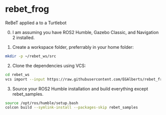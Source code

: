 # rebet_frog
ReBeT applied a to a Turtlebot

0. I am assuming you have ROS2 Humble, Gazebo Classic, and Navigation 2 installed.

1. Create a workspace folder, preferrably in your home folder:
```bash
mkdir -p ~/rebet_ws/src
```
2. Clone the dependencies using VCS:
```bash
cd rebet_ws
vcs import --input https://raw.githubusercontent.com/EGAlberts/rebet_frog/refs/heads/main/frog.rosinstall src
```

3. Source your ROS2 Humble installation and build everything except rebet_samples.
```bash
source /opt/ros/humble/setup.bash
colcon build --symlink-install --packages-skip rebet_samples
```

